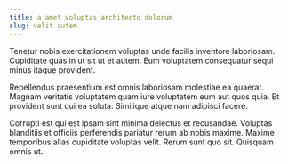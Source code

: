 ```yaml
---
title: a amet voluptas architecto dolorum
slug: velit autem
---
```


Tenetur nobis exercitationem voluptas unde facilis inventore laboriosam. Cupiditate quas in ut sit ut et autem. Eum voluptatem consequatur sequi minus itaque provident.

Repellendus praesentium est omnis laboriosam molestiae ea quaerat. Magnam veritatis voluptatem quam iure voluptatem eum aut quos quia. Et provident sunt qui ea soluta. Similique atque nam adipisci facere.

Corrupti est qui est ipsam sint minima delectus et recusandae. Voluptas blanditiis et officiis perferendis pariatur rerum ab nobis maxime. Maxime temporibus alias cupiditate voluptas velit. Rerum sunt quo sit. Quisquam omnis ut.
